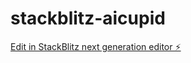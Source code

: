 # stackblitz-aicupid

[Edit in StackBlitz next generation editor ⚡️](https://stackblitz.com/~/github.com/Jay-byte6/stackblitz-aicupid)